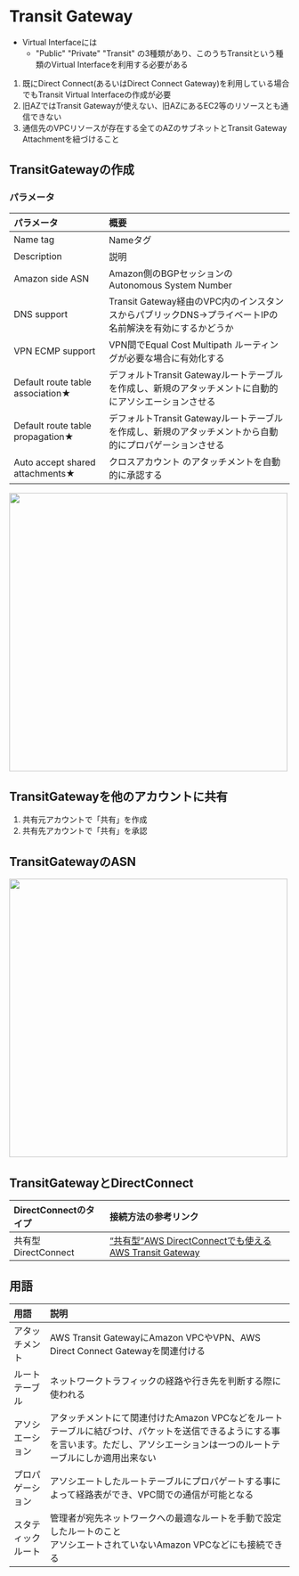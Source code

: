 # Transit Gateway
- Virtual Interfaceには 
  - "Public" "Private" "Transit" の3種類があり、このうちTransitという種類のVirtual Interfaceを利用する必要がある
1. 既にDirect Connect(あるいはDirect Connect Gateway)を利用している場合でもTransit Virtual Interfaceの作成が必要
1. 旧AZではTransit Gatewayが使えない、旧AZにあるEC2等のリソースとも通信できない
1. 通信先のVPCリソースが存在する全てのAZのサブネットとTransit Gateway Attachmentを紐づけること

## TransitGatewayの作成
### パラメータ
| パラメータ | 概要 |
| :- | :- |
| Name tag | 	Nameタグ |
| Description | 	説明 |
| Amazon side ASN | 	Amazon側のBGPセッションのAutonomous System Number |
| DNS support | 	Transit Gateway経由のVPC内のインスタンスからパブリックDNS→プライベートIPの名前解決を有効にするかどうか |
| VPN ECMP support | 	VPN間でEqual Cost Multipath ルーティングが必要な場合に有効化する |
| Default route table association★ | 	デフォルトTransit Gatewayルートテーブルを作成し、新規のアタッチメントに自動的にアソシエーションさせる |
| Default route table propagation★ | 	デフォルトTransit Gatewayルートテーブルを作成し、新規のアタッチメントから自動的にプロパゲーションさせる |
| Auto accept shared attachments★ | 	クロスアカウント のアタッチメントを自動的に承認する |

<img src=https://user-images.githubusercontent.com/45380191/147326495-0f17acea-ac24-472b-b9cc-aee208046c8d.png width=500>



## TransitGatewayを他のアカウントに共有
1. 共有元アカウントで「共有」を作成
1. 共有先アカウントで「共有」を承認


## TransitGatewayのASN
<img src=https://user-images.githubusercontent.com/45380191/147325673-4c3cd0d1-3df0-425c-83ac-d182bb3e32f4.png width=500>

## TransitGatewayとDirectConnect
| DirectConnectのタイプ | 接続方法の参考リンク |
| :- | :- |
| 共有型DirectConnect　| [“共有型”AWS DirectConnectでも使えるAWS Transit Gateway](https://aws.amazon.com/jp/blogs/news/aws-transit-gateway-with-shared-directconnect/) |

## 用語
| 用語 | 説明 |
| :- | :- |
| アタッチメント | AWS Transit GatewayにAmazon VPCやVPN、AWS Direct Connect Gatewayを関連付ける |
| ルートテーブル | ネットワークトラフィックの経路や行き先を判断する際に使われる |
| アソシエーション | アタッチメントにて関連付けたAmazon VPCなどをルートテーブルに結びつけ、パケットを送信できるようにする事を言います。ただし、アソシエーションは一つのルートテーブルにしか適用出来ない |
| プロパゲーション | アソシエートしたルートテーブルにプロパゲートする事によって経路表ができ、VPC間での通信が可能となる |
| スタティックルート | 管理者が宛先ネットワークへの最適なルートを手動で設定したルートのこと<br>アソシエートされていないAmazon VPCなどにも接続できる |

